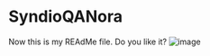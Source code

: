 # SyndioQANora

Now this is my REAdMe file. Do you like it?
![image](https://user-images.githubusercontent.com/90802153/133543540-a785f107-641c-4ea2-a612-95829c5b1329.png)

